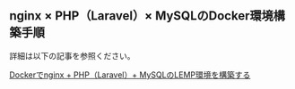 ## nginx × PHP（Laravel）× MySQLのDocker環境構築手順

詳細は以下の記事を参照ください。
<br>

[Dockerでnginx + PHP（Laravel）+ MySQLのLEMP環境を構築する](https://qiita.com/hinako_n/items/f15646ea548bcdc8ac6c)

